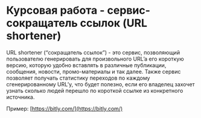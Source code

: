 # Курсовая работа - сервис-сокращатель ссылок (URL shortener)

URL shortener (“сокращатель ссылок”) - это сервис, позволяющий пользователю генерировать  для произвольного URL’a
его короткую версию, которую удобно вставлять в различные публикации, сообщения, новости, промо-материалы и так далее.
Также сервис позволяет получать статистику переходов по каждому сгенерированному URL’у, что будет полезно, если его
владелец захочет узнать сколько людей перешло по короткой ссылке из конкретного источника.

Пример: [https://bitly.com/](https://bitly.com/)